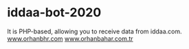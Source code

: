 # iddaa-bot-2020
It is PHP-based, allowing you to receive data from iddaa.com.
www.orhanbhr.com
www.orhanbahar.com.tr
